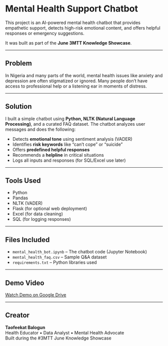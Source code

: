 # Mental Health Support Chatbot

This project is an AI-powered mental health chatbot that provides empathetic support, detects high-risk emotional content, and offers helpful responses or emergency suggestions.

It was built as part of the **June 3MTT Knowledge Showcase**.

---

## Problem

In Nigeria and many parts of the world, mental health issues like anxiety and depression are often stigmatized or ignored. Many people don’t have access to professional help or a listening ear in moments of distress.

---

## Solution

I built a simple chatbot using **Python, NLTK (Natural Language Processing)**, and a curated FAQ dataset. The chatbot analyzes user messages and does the following:

- Detects **emotional tone** using sentiment analysis (VADER)
- Identifies **risk keywords** like “can’t cope” or “suicide”
- Offers **predefined helpful responses**
- Recommends a **helpline** in critical situations
- Logs all inputs and responses (for SQL/Excel use later)

---

##  Tools Used

- Python
- Pandas
- NLTK (VADER)
- Flask (for optional web deployment)
- Excel (for data cleaning)
- SQL (for logging responses)

---

##  Files Included

- `mental_health_bot.ipynb` – The chatbot code (Jupyter Notebook)
- `mental_health_faq.csv` – Sample Q&A dataset
- `requirements.txt` – Python libraries used
  
  

---

##  Demo Video

 [Watch Demo on Google Drive](https://drive.google.com/file/d/1Z8AxRcVy_VgAS7ePTM-k6qrqBCzdLAs1/view?usp=drivesdk)  


---

##  Creator

**Taofeekat Balogun**  
Health Educator • Data Analyst • Mental Health Advocate  
Built during the #3MTT June Knowledge Showcase  


